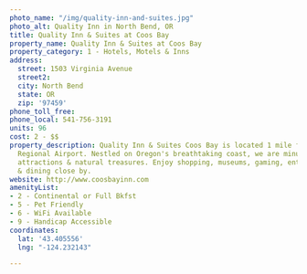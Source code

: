 ```yaml
---
photo_name: "/img/quality-inn-and-suites.jpg"
photo_alt: Quality Inn in North Bend, OR
title: Quality Inn & Suites at Coos Bay
property_name: Quality Inn & Suites at Coos Bay
property_category: 1 - Hotels, Motels & Inns
address:
  street: 1503 Virginia Avenue
  street2: 
  city: North Bend
  state: OR
  zip: '97459'
phone_toll_free: 
phone_local: 541-756-3191
units: 96
cost: 2 - $$
property_description: Quality Inn & Suites Coos Bay is located 1 mile from SW Oregon
  Regional Airport. Nestled on Oregon's breathtaking coast, we are minutes from incredible
  attractions & natural treasures. Enjoy shopping, museums, gaming, entertainment
  & dining close by.
website: http://www.coosbayinn.com
amenityList:
- 2 - Continental or Full Bkfst
- 5 - Pet Friendly
- 6 - WiFi Available
- 9 - Handicap Accessible
coordinates:
  lat: '43.405556'
  lng: "-124.232143"

---
```

